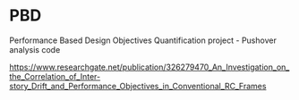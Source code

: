 # PBD
Performance Based Design Objectives Quantification project - Pushover analysis code

https://www.researchgate.net/publication/326279470_An_Investigation_on_the_Correlation_of_Inter-story_Drift_and_Performance_Objectives_in_Conventional_RC_Frames
